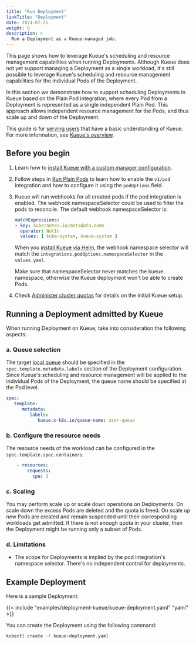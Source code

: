 ```yaml
---
title: "Run Deployment"
linkTitle: "Deployment"
date: 2024-07-25
weight: 6
description: >
  Run a Deployment as a Kueue-managed job.
---
```


This page shows how to leverage Kueue's scheduling and resource management
capabilities when running Deployments.
Although Kueue does not yet support managing a Deployment as a single workload, 
it's still possible to leverage Kueue's scheduling and resource management capabilities for the individual Pods of the Deployment.

In this section we demonstrate how to support scheduling Deployments in Kueue based on the Plain Pod integration,
where every Pod from a Deployment is represented as a single independent Plain Pod.
This approach allows independent resource management for the Pods, and thus scale up and down of the Deployment.

This guide is for [serving users](/docs/tasks#serving-user) that have a basic understanding of Kueue.
For more information, see [Kueue's overview](/docs/overview).

## Before you begin

1. Learn how to [install Kueue with a custom manager configuration](/docs/installation/#install-a-custom-configured-released-version).

2. Follow steps in [Run Plain Pods](/docs/tasks/run/plain_pods/#before-you-begin)
to learn how to enable the `v1/pod` integration and how to configure it using the `podOptions` field.

3. Kueue will run webhooks for all created pods if the pod integration is enabled. The webhook namespaceSelector could be 
   used to filter the pods to reconcile. The default webhook namespaceSelector is:
   ```yaml
   matchExpressions:
   - key: kubernetes.io/metadata.name
     operator: NotIn
     values: [ kube-system, kueue-system ]
   ```
   
   When you [install Kueue via Helm](/docs/installation/#install-via-helm), the webhook namespace selector 
   will match the `integrations.podOptions.namespaceSelector` in the `values.yaml`.

   Make sure that namespaceSelector never matches the kueue namespace, otherwise the 
   Kueue deployment won't be able to create Pods.

4. Check [Administer cluster quotas](/docs/tasks/manage/administer_cluster_quotas) for details on the initial Kueue setup.

## Running a Deployment admitted by Kueue

When running Deployment on Kueue, take into consideration the following aspects:

### a. Queue selection

The target [local queue](/docs/concepts/local_queue) should be specified in the `spec.template.metadata.labels` section of the Deployment configuration. 
Since Kueue's scheduling and resource management will be applied to the individual Pods of the Deployment,
the queue name should be specified at the Pod level.

```yaml
spec:
   template:
      metadata:
         labels:
            kueue.x-k8s.io/queue-name: user-queue
```

### b. Configure the resource needs

The resource needs of the workload can be configured in the `spec.template.spec.containers`.

```yaml
    - resources:
        requests:
          cpu: 3
```

### c. Scaling

You may perform scale up or scale down operations on Deployments.
On scale down the excess Pods are deleted and the quota is freed.
On scale up new Pods are created and remain suspended until their corresponding workloads get admitted.
If there is not enough quota in your cluster, then the Deployment might be running only a subset of Pods.

### d. Limitations

- The scope for Deployments is implied by the pod integration's namespace selector. There's no independent control for deployments.

## Example Deployment

Here is a sample Deployment:

{{< include "examples/deployment-kueue/kueue-deployment.yaml" "yaml" >}}

You can create the Deployment using the following command:
```sh
kubectl create -f kueue-deployment.yaml
```
